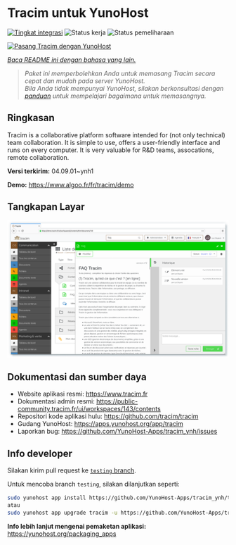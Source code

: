 <!--
N.B.: README ini dibuat secara otomatis oleh <https://github.com/YunoHost/apps/tree/master/tools/readme_generator>
Ini TIDAK boleh diedit dengan tangan.
-->

# Tracim untuk YunoHost

[![Tingkat integrasi](https://dash.yunohost.org/integration/tracim.svg)](https://ci-apps.yunohost.org/ci/apps/tracim/) ![Status kerja](https://ci-apps.yunohost.org/ci/badges/tracim.status.svg) ![Status pemeliharaan](https://ci-apps.yunohost.org/ci/badges/tracim.maintain.svg)

[![Pasang Tracim dengan YunoHost](https://install-app.yunohost.org/install-with-yunohost.svg)](https://install-app.yunohost.org/?app=tracim)

*[Baca README ini dengan bahasa yang lain.](./ALL_README.md)*

> *Paket ini memperbolehkan Anda untuk memasang Tracim secara cepat dan mudah pada server YunoHost.*  
> *Bila Anda tidak mempunyai YunoHost, silakan berkonsultasi dengan [panduan](https://yunohost.org/install) untuk mempelajari bagaimana untuk memasangnya.*

## Ringkasan

Tracim is a collaborative platform software intended for (not only technical) team collaboration. It is simple to use, offers a user-friendly interface and runs on every computer. It is very valuable for R&D teams, assocations, remote collaboration.


**Versi terkirim:** 04.09.01~ynh1

**Demo:** <https://www.algoo.fr/fr/tracim/demo>

## Tangkapan Layar

![Tangkapan Layar pada Tracim](./doc/screenshots/feature_app_document.png)

## Dokumentasi dan sumber daya

- Website aplikasi resmi: <https://www.tracim.fr>
- Dokumentasi admin resmi: <https://public-community.tracim.fr/ui/workspaces/143/contents>
- Repositori kode aplikasi hulu: <https://github.com/tracim/tracim>
- Gudang YunoHost: <https://apps.yunohost.org/app/tracim>
- Laporkan bug: <https://github.com/YunoHost-Apps/tracim_ynh/issues>

## Info developer

Silakan kirim pull request ke [`testing` branch](https://github.com/YunoHost-Apps/tracim_ynh/tree/testing).

Untuk mencoba branch `testing`, silakan dilanjutkan seperti:

```bash
sudo yunohost app install https://github.com/YunoHost-Apps/tracim_ynh/tree/testing --debug
atau
sudo yunohost app upgrade tracim -u https://github.com/YunoHost-Apps/tracim_ynh/tree/testing --debug
```

**Info lebih lanjut mengenai pemaketan aplikasi:** <https://yunohost.org/packaging_apps>
